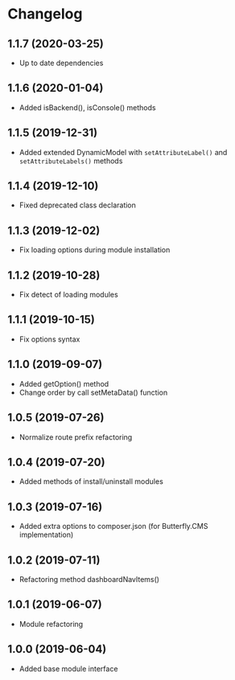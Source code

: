 Changelog
=========

## 1.1.7 (2020-03-25)
 * Up to date dependencies

## 1.1.6 (2020-01-04)
 * Added isBackend(), isConsole() methods 

## 1.1.5 (2019-12-31)
 * Added extended DynamicModel with `setAttributeLabel()` and `setAttributeLabels()` methods
 
## 1.1.4 (2019-12-10)
 * Fixed deprecated class declaration
 
## 1.1.3 (2019-12-02)
 * Fix loading options during module installation
 
## 1.1.2 (2019-10-28)
 * Fix detect of loading modules
 
## 1.1.1 (2019-10-15)
 * Fix options syntax
 
## 1.1.0 (2019-09-07)
 * Added getOption() method
 * Change order by call setMetaData() function
 
## 1.0.5 (2019-07-26)
 * Normalize route prefix refactoring

## 1.0.4 (2019-07-20)
 * Added methods of install/uninstall modules
 
## 1.0.3 (2019-07-16)
 * Added extra options to composer.json (for Butterfly.CMS implementation)
 
## 1.0.2 (2019-07-11)
 * Refactoring method dashboardNavItems()
 
## 1.0.1 (2019-06-07)
 * Module refactoring
 
## 1.0.0 (2019-06-04)
 * Added base module interface